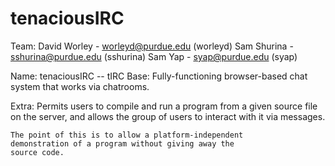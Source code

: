 # tenaciousIRC

Team:
	David Worley - worleyd@purdue.edu (worleyd)
	Sam Shurina - sshurina@purdue.edu (sshurina)
	Sam Yap	- syap@purdue.edu (syap)

Name:
	tenaciousIRC -- tIRC
Base:
	Fully-functioning browser-based chat system
	that works via chatrooms.

Extra:
	Permits users to compile and run a program 
	from a given source file on the server, and 
	allows the group of users to interact with it
	via messages.

	The point of this is to allow a platform-independent
	demonstration of a program without giving away the
	source code.

